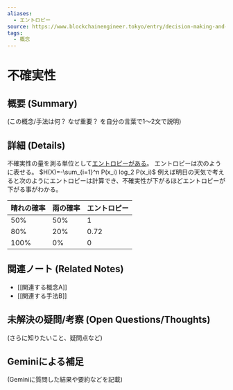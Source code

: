 ```yaml
---
aliases:
  - エントロピー
source: https://www.blockchainengineer.tokyo/entry/decision-making-and-entropy
tags:
  - 概念
---
```


# 不確実性

## 概要 (Summary)
(この概念/手法は何？ なぜ重要？ を自分の言葉で1〜2文で説明)

## 詳細 (Details)
不確実性の量を測る単位として[エントロピーがある](https://www.blockchainengineer.tokyo/entry/decision-making-and-entropy)。
エントロピーは次のように表せる。
$H(X)=-\sum_{i=1}^n P(x_i) log_2 P(x_i)$
例えば明日の天気で考えると次のようにエントロピーは計算でき、不確実性が下がるほどエントロピーが下がる事がわかる。

| 晴れの確率 | 雨の確率 | エントロピー |
| ----- | ---- | ------ |
| 50%   | 50%  | 1      |
| 80%   | 20%  | 0.72   |
| 100%  | 0%   | 0      |


## 関連ノート (Related Notes)
- [[関連する概念A]]
- [[関連する手法B]]

## 未解決の疑問/考察 (Open Questions/Thoughts)
(さらに知りたいこと、疑問点など)

## Geminiによる補足
(Geminiに質問した結果や要約などを記載)